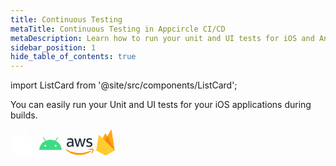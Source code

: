 ```yaml
---
title: Continuous Testing
metaTitle: Continuous Testing in Appcircle CI/CD
metaDescription: Learn how to run your unit and UI tests for iOS and Android, or Send them to AWS Device Farm or Firebase Test Lab
sidebar_position: 1
hide_table_of_contents: true
---
```


import ListCard from '@site/src/components/ListCard';

You can easily run your Unit and UI tests for your iOS applications during builds.

<section class="navigation-cards">
<ListCard title="iOS" description="You can easily run your Unit and UI tests for your iOS applications during builds." href="/continuous-testing/ios-testing/running-ios-unit-and-ui-tests" customClass="ios">
<svg width="40" height="40" viewBox="0 0 40 40" fill="none" xmlns="http://www.w3.org/2000/svg">
<path fill-rule="evenodd" clip-rule="evenodd" d="M28.3139 0C28.582 2.34155 27.5959 4.69366 26.1404 6.3864C24.6799 8.07589 22.29 9.3922 19.9468 9.21821C19.6303 6.91894 20.8116 4.52943 22.1627 3.02856C23.6708 1.33745 26.2134 0.0813037 28.3139 0ZM35.8725 13.6557C35.4222 13.9247 31.3471 16.3588 31.3979 21.2552C31.4535 27.1665 36.6897 29.223 36.9873 29.3399C36.9943 29.3426 36.9986 29.3443 37 29.3449C36.9972 29.3528 36.9919 29.369 36.984 29.393C36.8529 29.7932 36.0074 32.3741 34.1077 35.0346C32.368 37.472 30.5645 39.8965 27.7198 39.9461C26.3523 39.9711 25.4387 39.5925 24.4887 39.1987C23.4948 38.7867 22.461 38.3583 20.8261 38.3583C19.1127 38.3583 18.0309 38.8001 16.9888 39.2257C16.0859 39.5944 15.2129 39.9509 13.9849 39.9973C11.2403 40.0973 9.14836 37.3655 7.39416 34.9378C3.80599 29.971 1.06563 20.9015 4.74801 14.7818C6.57265 11.7411 9.84088 9.8158 13.3866 9.76539C14.9141 9.73959 16.3942 10.3026 17.6895 10.7953C18.6799 11.1721 19.5623 11.5077 20.2753 11.5077C20.9158 11.5077 21.7745 11.1833 22.7758 10.8049C24.3522 10.2093 26.2819 9.48009 28.2697 9.67351C29.6302 9.72717 33.4526 10.1987 35.9061 13.6354C35.8995 13.6396 35.8882 13.6463 35.8725 13.6557Z" fill="white"/>
</svg>
</ListCard>
<ListCard title="Android" description="Learn how to start run Unit &amp; UI tests on your Android projects." href="/continuous-testing/android-testing/running-android-unit-tests" customClass="android">
<svg width="40" height="40" viewBox="0 0 40 40" fill="none" xmlns="http://www.w3.org/2000/svg">
<path d="M28.2846 25.1543C27.9881 25.1544 27.6982 25.0665 27.4516 24.9018C27.2051 24.7371 27.0129 24.503 26.8994 24.2291C26.7858 23.9552 26.7561 23.6538 26.8139 23.363C26.8717 23.0721 27.0144 22.805 27.224 22.5953C27.4337 22.3856 27.7008 22.2427 27.9916 22.1848C28.2824 22.1269 28.5838 22.1566 28.8578 22.27C29.1317 22.3834 29.3659 22.5755 29.5307 22.822C29.6955 23.0685 29.7834 23.3584 29.7835 23.6549C29.783 24.0523 29.625 24.4334 29.344 24.7145C29.063 24.9955 28.682 25.1537 28.2846 25.1543V25.1543ZM11.7154 25.1543C11.4189 25.1544 11.129 25.0665 10.8825 24.9018C10.6359 24.7371 10.4437 24.503 10.3302 24.2291C10.2167 23.9552 10.1869 23.6538 10.2447 23.363C10.3025 23.0721 10.4452 22.805 10.6548 22.5953C10.8645 22.3856 11.1316 22.2427 11.4224 22.1848C11.7132 22.1269 12.0146 22.1566 12.2886 22.27C12.5625 22.3834 12.7967 22.5755 12.9615 22.822C13.1263 23.0685 13.2142 23.3584 13.2143 23.6549C13.2139 24.0523 13.0559 24.4334 12.7749 24.7145C12.4939 24.9956 12.1129 25.1538 11.7154 25.1543V25.1543ZM28.8222 16.1245L31.818 10.9357C31.859 10.8649 31.8856 10.7866 31.8963 10.7055C31.907 10.6243 31.9017 10.5418 31.8805 10.4627C31.8594 10.3836 31.8229 10.3095 31.7731 10.2445C31.7233 10.1795 31.6612 10.125 31.5903 10.084C31.5194 10.0431 31.4412 10.0164 31.36 10.0057C31.2789 9.99498 31.1964 10.0003 31.1173 10.0215C31.0382 10.0426 30.964 10.0791 30.8991 10.1289C30.8341 10.1787 30.7796 10.2408 30.7386 10.3117L27.7049 15.566C25.3851 14.5073 22.7797 13.9177 19.9997 13.9177C17.2197 13.9177 14.6146 14.5081 12.2948 15.566L9.26141 10.3117C9.2205 10.2408 9.16601 10.1787 9.10108 10.1289C9.03615 10.079 8.96204 10.0425 8.88297 10.0213C8.80391 10.0001 8.72145 9.99465 8.64029 10.0053C8.55914 10.016 8.48088 10.0426 8.40999 10.0835C8.3391 10.1244 8.27696 10.1789 8.22712 10.2438C8.17728 10.3087 8.14072 10.3828 8.11953 10.4619C8.09833 10.541 8.09292 10.6234 8.10359 10.7046C8.11426 10.7857 8.14082 10.864 8.18174 10.9349L11.1778 16.1245C6.0334 18.9226 2.5147 24.1306 2 30.2838H38C37.4847 24.1306 33.9663 18.9226 28.8222 16.1245" fill="#3DDC84"/>
</svg>
</ListCard>
<ListCard title="AWS Device Farm" description="Run your UI tests on Amazon Web Services&apos; AWS Device Farm" href="/continuous-testing/using-aws-device-farm-for-ios-and-android-continuous-testing" customClass="aws">
<svg width="45" height="30" viewBox="0 0 45 30" fill="none" xmlns="http://www.w3.org/2000/svg">
<path class="aws-logotype" d="M12.7251 11.2975C12.7251 11.8488 12.7847 12.2959 12.889 12.6237C13.0082 12.9515 13.1572 13.3091 13.3658 13.6965C13.4403 13.8157 13.4701 13.9349 13.4701 14.0392C13.4701 14.1882 13.3807 14.3372 13.187 14.4862L12.2483 15.1121C12.1141 15.2015 11.98 15.2462 11.8608 15.2462C11.7118 15.2462 11.5628 15.1717 11.4138 15.0376C11.2052 14.8141 11.0264 14.5757 10.8774 14.3372C10.7284 14.0839 10.5794 13.8008 10.4155 13.4581C9.25321 14.829 7.79296 15.5144 6.03468 15.5144C4.78302 15.5144 3.78468 15.1568 3.05455 14.4415C2.32441 13.7263 1.9519 12.7727 1.9519 11.5806C1.9519 10.3141 2.39892 9.28592 3.30785 8.51109C4.21679 7.73625 5.42375 7.34884 6.95851 7.34884C7.46514 7.34884 7.98667 7.39354 8.53799 7.46805C9.08932 7.54254 9.65553 7.66176 10.2516 7.79586V6.70811C10.2516 5.57567 10.0131 4.78592 9.55124 4.32401C9.07441 3.86209 8.26977 3.63857 7.12242 3.63857C6.60091 3.63857 6.06447 3.69817 5.51315 3.83227C4.96182 3.96639 4.4254 4.13029 3.90389 4.3389C3.66547 4.44321 3.48667 4.50281 3.38236 4.53261C3.27805 4.56242 3.20356 4.57732 3.14395 4.57732C2.93534 4.57732 2.83104 4.42832 2.83104 4.1154V3.38526C2.83104 3.14685 2.86083 2.96805 2.93534 2.86374C3.00984 2.75944 3.14395 2.65513 3.35257 2.55082C3.87408 2.28261 4.49992 2.05911 5.23004 1.88029C5.96017 1.68659 6.73501 1.59718 7.55454 1.59718C9.32772 1.59718 10.6241 1.9995 11.4585 2.80414C12.2781 3.60877 12.6953 4.83062 12.6953 6.46971V11.2975H12.7251ZM6.6754 13.5624C7.16712 13.5624 7.67375 13.473 8.21017 13.2942C8.7466 13.1154 9.22342 12.7876 9.62574 12.3406C9.86414 12.0574 10.043 11.7445 10.1324 11.3869C10.2218 11.0293 10.2814 10.5972 10.2814 10.0906V9.46474C9.84925 9.36043 9.38733 9.27103 8.9105 9.21142C8.43369 9.15182 7.97176 9.12202 7.50984 9.12202C6.51149 9.12202 5.78137 9.31573 5.28965 9.71805C4.79793 10.1204 4.5595 10.6866 4.5595 11.4316C4.5595 12.1319 4.73832 12.6535 5.11083 13.0111C5.46845 13.3836 5.98998 13.5624 6.6754 13.5624ZM18.6406 15.1717C18.3724 15.1717 18.1936 15.127 18.0744 15.0227C17.9552 14.9333 17.8509 14.7247 17.7615 14.4415L14.2598 2.92335C14.1704 2.62534 14.1257 2.43161 14.1257 2.32732C14.1257 2.0889 14.2449 1.9548 14.4834 1.9548H15.9436C16.2267 1.9548 16.4204 1.9995 16.5247 2.10381C16.644 2.19321 16.7334 2.40182 16.8228 2.68492L19.326 12.5492L21.6506 2.68492C21.7251 2.38691 21.8145 2.19321 21.9337 2.10381C22.0528 2.01441 22.2615 1.9548 22.5296 1.9548H23.7217C24.0049 1.9548 24.1986 1.9995 24.3178 2.10381C24.4371 2.19321 24.5413 2.40182 24.6009 2.68492L26.9552 12.6684L29.5329 2.68492C29.6224 2.38691 29.7268 2.19321 29.8311 2.10381C29.9503 2.01441 30.144 1.9548 30.4121 1.9548H31.7979C32.0362 1.9548 32.1705 2.07401 32.1705 2.32732C32.1705 2.40182 32.1555 2.47633 32.1407 2.56573C32.1257 2.65513 32.0959 2.77434 32.0362 2.93824L28.4452 14.4565C28.3558 14.7545 28.2516 14.9482 28.1323 15.0376C28.0132 15.127 27.8194 15.1866 27.5661 15.1866H26.2847C26.0016 15.1866 25.8079 15.1419 25.6886 15.0376C25.5694 14.9333 25.4651 14.7396 25.4055 14.4415L23.0959 4.83062L20.8012 14.4267C20.7268 14.7247 20.6374 14.9184 20.5181 15.0227C20.3989 15.127 20.1904 15.1717 19.9221 15.1717H18.6406ZM37.788 15.574C37.0132 15.574 36.2383 15.4846 35.4934 15.3058C34.7482 15.127 34.1672 14.9333 33.7796 14.7098C33.5413 14.5757 33.3774 14.4267 33.3178 14.2925C33.2582 14.1584 33.2284 14.0094 33.2284 13.8753V13.1154C33.2284 12.8025 33.3476 12.6535 33.5711 12.6535C33.6606 12.6535 33.75 12.6684 33.8392 12.6982C33.9287 12.728 34.0627 12.7876 34.2118 12.8472C34.7184 13.0707 35.2699 13.2495 35.8509 13.3687C36.447 13.4879 37.0281 13.5475 37.6241 13.5475C38.5627 13.5475 39.2929 13.3836 39.7995 13.0558C40.3061 12.728 40.5744 12.2512 40.5744 11.6402C40.5744 11.223 40.4404 10.8803 40.1721 10.5972C39.9039 10.3141 39.3973 10.0608 38.6672 9.82235L36.5066 9.15182C35.4187 8.80911 34.6142 8.30248 34.1224 7.63194C33.6307 6.97633 33.3774 6.24619 33.3774 5.47136C33.3774 4.84552 33.5115 4.2942 33.7796 3.81739C34.0479 3.34056 34.4055 2.92335 34.8525 2.59552C35.2995 2.25281 35.8061 1.9995 36.4022 1.82069C36.9982 1.64189 37.6241 1.56738 38.2796 1.56738C38.6076 1.56738 38.9503 1.58228 39.2781 1.62699C39.6208 1.67169 39.9337 1.73129 40.2467 1.79089C40.5446 1.8654 40.8277 1.93989 41.0959 2.02931C41.3642 2.11871 41.5727 2.20811 41.7217 2.29751C41.9304 2.41672 42.0793 2.53592 42.1687 2.67004C42.2582 2.78923 42.3028 2.95314 42.3028 3.16176V3.86209C42.3028 4.17501 42.1837 4.3389 41.9602 4.3389C41.841 4.3389 41.6473 4.27931 41.394 4.1601C40.5446 3.77269 39.591 3.57898 38.5329 3.57898C37.6837 3.57898 37.0132 3.71308 36.5512 3.99619C36.0892 4.27931 35.8509 4.71142 35.8509 5.32236C35.8509 5.73956 36 6.09718 36.2979 6.38029C36.5959 6.66341 37.1473 6.94652 37.9371 7.19983L40.0528 7.87037C41.1257 8.21308 41.9006 8.68989 42.3624 9.30082C42.8244 9.91176 43.0479 10.6121 43.0479 11.3869C43.0479 12.0277 42.9139 12.6088 42.6606 13.1154C42.3922 13.622 42.0347 14.069 41.5727 14.4267C41.1109 14.7992 40.5594 15.0674 39.9187 15.2611C39.2482 15.4697 38.5479 15.574 37.788 15.574Z" fill="#252F3E"/>
<path d="M40.6041 22.8161C35.7019 26.4369 28.5793 28.3592 22.4552 28.3592C13.8723 28.3592 6.13891 25.1854 0.297844 19.9104C-0.164076 19.4933 0.253143 18.927 0.804468 19.2549C7.12235 22.9204 14.9154 25.1406 22.9767 25.1406C28.4155 25.1406 34.3905 24.0082 39.889 21.6836C40.7083 21.3111 41.4088 22.2201 40.6041 22.8161ZM42.6456 20.4917C42.0197 19.6869 38.5032 20.1041 36.9088 20.298C36.432 20.3574 36.3574 19.9403 36.7896 19.6273C39.5908 17.6605 44.1953 18.2267 44.7315 18.8824C45.268 19.5529 44.5827 24.1571 41.9601 26.3625C41.5577 26.7053 41.1703 26.5264 41.3492 26.0794C41.9453 24.6041 43.2713 21.2814 42.6456 20.4917Z" fill="#FF9900"/>
</svg>

</ListCard>
<ListCard title="Firebase Test Lab" description="Learn to deploy your app to Firebase Test Lab to run automated tests." href="/continuous-testing/android-testing/firebase-test-lab-for-android" customClass="firebase">
<svg width="30" height="43" viewBox="0 0 30 43" fill="none" xmlns="http://www.w3.org/2000/svg">
<g clip-path="url(#clip0_1612_1229)">
<mask id="mask0_1612_1229" style={{maskType: 'alpha' }} maskUnits="userSpaceOnUse" x="0" y="0" width="30" height="43">
<path d="M3.89062 10.1264C3.94885 9.77968 4.19572 9.49418 4.53087 9.38598C4.86602 9.27776 5.23367 9.36483 5.48437 9.61181L10.3359 14.5004L14.1796 7.22596C14.3338 6.91438 14.6518 6.71713 15 6.71713C15.3481 6.71713 15.6661 6.91438 15.8203 7.22596L17.9062 11.2024L23.1796 1.42508C23.6015 0.629793 24.7968 0.840311 24.9374 1.72915L29.9999 34.1485L16.4296 41.7505C15.5757 42.2183 14.5414 42.2183 13.6875 41.7505L0 34.1485L3.89062 10.1264Z" fill="white"/>
</mask>
<g mask="url(#mask0_1612_1229)">
<path d="M3.89062 10.1264C3.94885 9.77968 4.19572 9.49418 4.53087 9.38598C4.86602 9.27776 5.23367 9.36483 5.48437 9.61181L10.3359 14.5004L14.1796 7.22596C14.3338 6.91438 14.6518 6.71713 15 6.71713C15.3481 6.71713 15.6661 6.91438 15.8203 7.22596L17.9062 11.2024L23.1796 1.42508C23.6015 0.629793 24.7968 0.840311 24.9374 1.72915L29.9999 34.1485L16.4296 41.7505C15.5757 42.2183 14.5414 42.2183 13.6875 41.7505L0 34.1485L3.89062 10.1264Z" fill="url(#paint0_linear_1612_1229)"/>
<path d="M29.9999 34.1485L24.914 1.72915C24.7734 0.840311 23.5781 0.629793 23.1562 1.42508L17.9062 11.2024L15.8203 7.22596C15.659 6.91598 15.3382 6.72148 14.9883 6.72148C14.6383 6.72148 14.3175 6.91598 14.1562 7.22596L0 34.1485H29.9999Z" fill="#FFA000"/>
<path d="M12.4688 21.5178L17.9297 11.2025L30 34.1487L12.4688 21.5178Z" fill="#F57C00"/>
<path d="M-0.00012207 34.1485L3.8905 10.1264C3.94873 9.77967 4.1956 9.49417 4.53075 9.38597C4.8659 9.27775 5.23355 9.36482 5.48423 9.6118L29.9997 34.1485L16.4295 41.7505C15.5756 42.2182 14.5413 42.2182 13.6874 41.7505L-0.00012207 34.1485Z" fill="#FFCA28"/>
<path d="M3.89062 10.1264C3.94885 9.77968 4.19572 9.49418 4.53087 9.38598C4.86602 9.27776 5.23367 9.36483 5.48437 9.61181L10.3359 14.5004L14.1796 7.22596C14.3338 6.91438 14.6518 6.71713 15 6.71713C15.3481 6.71713 15.6661 6.91438 15.8203 7.22596L17.9062 11.2024L23.1796 1.42508C23.6015 0.629793 24.7968 0.840311 24.9374 1.72915L29.9999 34.1485L16.4296 41.7505C15.5757 42.2183 14.5414 42.2183 13.6875 41.7505L0 34.1485L3.89062 10.1264Z" fill="url(#paint1_linear_1612_1229)"/>
</g>
</g>
<defs>
<linearGradient id="paint0_linear_1612_1229" x1="31.0444" y1="7.94093" x2="-6.31065" y2="27.7358" gradientUnits="userSpaceOnUse">
<stop stop-color="white" stop-opacity="0.1"/>
<stop offset="1" stop-color="white" stop-opacity="0"/>
</linearGradient>
<linearGradient id="paint1_linear_1612_1229" x1="31.0444" y1="7.94093" x2="-6.31065" y2="27.7358" gradientUnits="userSpaceOnUse">
<stop stop-color="white" stop-opacity="0.1"/>
<stop offset="1" stop-color="white" stop-opacity="0"/>
</linearGradient>
<clipPath id="clip0_1612_1229">
<rect width="30" height="42.5" fill="white"/>
</clipPath>
</defs>
</svg>

</ListCard>

</section>
